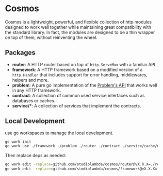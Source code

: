 # Cosmos

Cosmos is a lightweight, powerful, and flexible collection of http modules designed to work well together while maintaining great compatibility with the standard library. In fact,
the modules are designed to be a thin wrapper on top of them, without reinventing the wheel.

## Packages

- **router**: A HTTP router based on top of `http.ServeMux` with a familiar API.
- **framework**: A HTTP framework based on a modified version of a `http.Handler` that includes support for error handling, middlewares, helpers and more.
- **problem**: A pure go implementation of the [Problem's API](https://datatracker.ietf.org/doc/html/rfc9457) that works well in any HTTP framework.
- **contract**: A collection of common used service interfaces such as databases or caches.
- **service/\***: A collection of services that implement the contracts.

## Local Development

use go workspaces to manage the local development.

```sh
go work init
go work use ./framework ./problem ./router ./contract ./service/cache/memory ./service/cache/redis ./service/database/sql
```

Then replace deps as needed:

```sh
go work edit -replace=github.com/studiolambda/cosmos/router@vX.X.X=./router
go work edit -replace=github.com/studiolambda/cosmos/framework@vX.X.X=./framework
```
